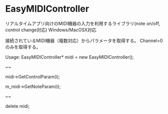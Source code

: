 EasyMIDIController
==================

リアルタイムアプリ向けのMIDI機器の入力を利用するライブラリ(note on/off, control change対応) 
Windows/MacOSX対応

接続されているMIDI機器（複数対応）からパラメータを取得する。
Channel=0のみを取得する。

Usage:
   EasyMIDIController* midi = new EasyMIDIController();
  
   ~~
   
   midi->GetControlParam(i);
   
   m_midi->GetNoteParam(i);
   
   ~~
   
   delete midi;
   
 